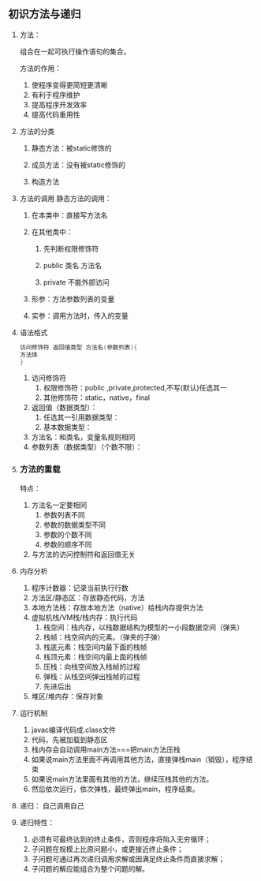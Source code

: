 ## 初识方法与递归

1. 方法：

   组合在一起可执行操作语句的集合。

   方法的作用：

   1. 使程序变得更简短更清晰
   2. 有利于程序维护
   3. 提高程序开发效率
   4. 提高代码重用性

2. 方法的分类

   1. 静态方法：被static修饰的

   2. 成员方法：没有被static修饰的

   3. 构造方法

3. 方法的调用
   静态方法的调用：

   1. 在本类中：直接写方法名

   2. 在其他类中：
      1. 先判断权限修饰符

      2. public 类名.方法名

      3. private 不能外部访问

   3. 形参：方法参数列表的变量

   4. 实参：调用方法时，传入的变量

4. 语法格式

   ```java
   访问修饰符 返回值类型 方法名(参数列表){ 
   方法体 
   }
   ```

   1. 访问修饰符
      1. 权限修饰符：public ,private,protected,不写(默认)任选其一
      2. 其他修饰符：static，native，final
   2. 返回值（数据类型）：
      1. 任选其一引用数据类型：
      2. 基本数据类型：
   3. 方法名：和类名，变量名规则相同
   4. 参数列表（数据类型）（个数不限）：

5. ### 方法的重载
   
   特点：
   
   1. 方法名一定要相同
      1. 参数列表不同
      2. 参数的数据类型不同
      3. 参数的个数不同
      4. 参数的顺序不同
   2. 与方法的访问控制符和返回值无关
   
6. 内存分析

   1. 程序计数器：记录当前执行行数
   2. 方法区/静态区：存放静态代码，方法
   3. 本地方法栈：存放本地方法（native）给栈内存提供方法
   4. 虚拟机栈/VM栈/栈内存：执行代码
      1. 栈空间：栈内存，以栈数据结构为模型的一小段数据空间（弹夹）
      2. 栈帧：栈空间内的元素。（弹夹的子弹）
      3. 栈底元素：栈空间内最下面的栈帧
      4. 栈顶元素：栈空间内最上面的栈帧
      5. 压栈：向栈空间放入栈帧的过程
      6. 弹栈：从栈空间弹出栈帧的过程
      7. 先进后出
   5. 堆区/堆内存：保存对象

7. 运行机制

   1. javac编译代码成.class文件
   2. 代码，先被加载到静态区
   3. 栈内存会自动调用main方法===把main方法压栈
   4. 如果说main方法里面不再调用其他方法，直接弹栈main（销毁），程序结束
   5. 如果说main方法里面有其他的方法，继续压栈其他的方法。
   6. 然后依次运行，依次弹栈，最终弹出main，程序结束。

8. 递归：
   自己调用自己

9. 递归特性：

   1. 必须有可最终达到的终止条件，否则程序将陷入无穷循环； 
   2. 子问题在规模上比原问题小，或更接近终止条件； 
   3. 子问题可通过再次递归调用求解或因满足终止条件而直接求解； 
   4. 子问题的解应能组合为整个问题的解。